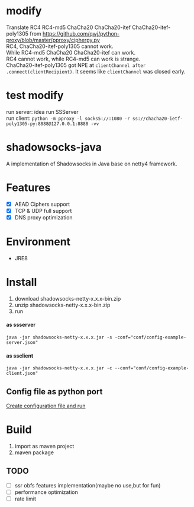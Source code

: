# modify
Translate RC4 RC4-md5 ChaCha20 ChaCha20-itef ChaCha20-itef-poly1305 from https://github.com/qwj/python-proxy/blob/master/pproxy/cipherpy.py  
RC4, ChaCha20-itef-poly1305 cannot work.  
While RC4-md5 ChaCha20 ChaCha20-itef can work.  
RC4 cannot work, while RC4-md5 can work is strange.  
ChaCha20-itef-poly1305 got NPE at `clientChannel after .connect(clientRecipient)`. It seems like `clientChannel` was closed early.

# test modify
run server:  idea run SSServer  
run client:  `python -m pproxy -l socks5://:1080 -r ss://chacha20-ietf-poly1305-py:8888@127.0.0.1:8888 -vv `


# shadowsocks-java
A  implementation of Shadowsocks in Java base on netty4 framework.

# Features
- [x] AEAD Ciphers support
- [x] TCP & UDP full support
- [x] DNS proxy optimization

# Environment
* JRE8

# Install
1. download shadowsocks-netty-x.x.x-bin.zip
2. unzip shadowsocks-netty-x.x.x-bin.zip
3. run
#### as ssserver
```
java -jar shadowsocks-netty-x.x.x.jar -s -conf="conf/config-example-server.json"
```
#### as ssclient
```
java -jar shadowsocks-netty-x.x.x.jar -c --conf="conf/config-example-client.json"
```

## Config file as python port
[Create configuration file and run](https://github.com/shadowsocks/shadowsocks/wiki/Configuration-via-Config-File)

# Build
1. import as maven project
2. maven package

## TODO
* [ ] ssr obfs features implementation(maybe no use,but for fun)
* [ ] performance optimization
* [ ] rate limit
